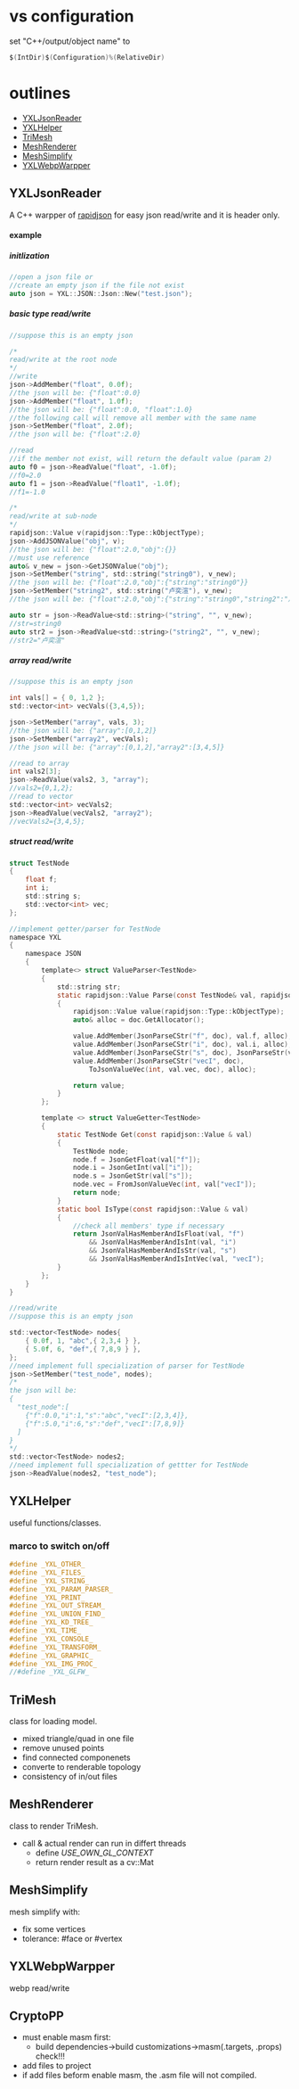 # vs configuration
set "C++/output/object name" to 
```C
$(IntDir)$(Configuration)%(RelativeDir)
```

# outlines
- [YXLJsonReader](#yxljsonreader)
- [YXLHelper](#yxlhelper)
- [TriMesh](#trimesh)
- [MeshRenderer](#meshrenderer)
- [MeshSimplify](#meshsimplify)
- [YXLWebpWarpper](#yxlwebpwarpper)

## YXLJsonReader
A C++ warpper of [rapidjson](https://github.com/Tencent/rapidjson) for easy json read/write and it is header only.

#### example
##### initlization
```C
//open a json file or
//create an empty json if the file not exist
auto json = YXL::JSON::Json::New("test.json");
```
##### basic type read/write
```C
//suppose this is an empty json

/*
read/write at the root node
*/
//write
json->AddMember("float", 0.0f);
//the json will be: {"float":0.0}
json->AddMember("float", 1.0f);
//the json will be: {"float":0.0, "float":1.0}
//the following call will remove all member with the same name
json->SetMember("float", 2.0f);
//the json will be: {"float":2.0}

//read
//if the member not exist, will return the default value (param 2)
auto f0 = json->ReadValue("float", -1.0f);
//f0=2.0
auto f1 = json->ReadValue("float1", -1.0f);
//f1=-1.0

/*
read/write at sub-node
*/
rapidjson::Value v(rapidjson::Type::kObjectType);
json->AddJSONValue("obj", v);
//the json will be: {"float":2.0,"obj":{}}
//must use reference
auto& v_new = json->GetJSONValue("obj");
json->SetMember("string", std::string("string0"), v_new);
//the json will be: {"float":2.0,"obj":{"string":"string0"}}
json->SetMember("string2", std::string("卢奕渲"), v_new);
//the json will be: {"float":2.0,"obj":{"string":"string0","string2":"卢奕渲"}}

auto str = json->ReadValue<std::string>("string", "", v_new);
//str=string0
auto str2 = json->ReadValue<std::string>("string2", "", v_new);
//str2="卢奕渲"
```
##### array read/write
```C
//suppose this is an empty json

int vals[] = { 0, 1,2 };
std::vector<int> vecVals({3,4,5});

json->SetMember("array", vals, 3);
//the json will be: {"array":[0,1,2]}
json->SetMember("array2", vecVals);
//the json will be: {"array":[0,1,2],"array2":[3,4,5]}

//read to array
int vals2[3];
json->ReadValue(vals2, 3, "array");
//vals2={0,1,2};
//read to vector
std::vector<int> vecVals2;
json->ReadValue(vecVals2, "array2");
//vecVals2={3,4,5};
```
##### struct read/write
```C
struct TestNode
{
	float f;
	int i;
	std::string s;
	std::vector<int> vec;
};

//implement getter/parser for TestNode
namespace YXL
{
	namespace JSON
	{
		template<> struct ValueParser<TestNode>
		{
			std::string str;
			static rapidjson::Value Parse(const TestNode& val, rapidjson::Document& doc)
			{
				rapidjson::Value value(rapidjson::Type::kObjectType);
				auto& alloc = doc.GetAllocator();

				value.AddMember(JsonParseCStr("f", doc), val.f, alloc);
				value.AddMember(JsonParseCStr("i", doc), val.i, alloc);
				value.AddMember(JsonParseCStr("s", doc), JsonParseStr(val.s, doc), alloc);
				value.AddMember(JsonParseCStr("vecI", doc),
					ToJsonValueVec(int, val.vec, doc), alloc);

				return value;
			}
		};

		template <> struct ValueGetter<TestNode>
		{
			static TestNode Get(const rapidjson::Value & val)
			{
				TestNode node;
				node.f = JsonGetFloat(val["f"]);
				node.i = JsonGetInt(val["i"]);
				node.s = JsonGetStr(val["s"]);
				node.vec = FromJsonValueVec(int, val["vecI"]);
				return node;
			}
			static bool IsType(const rapidjson::Value & val)
			{
				//check all members' type if necessary
				return JsonValHasMemberAndIsFloat(val, "f")
					&& JsonValHasMemberAndIsInt(val, "i")
					&& JsonValHasMemberAndIsStr(val, "s")
					&& JsonValHasMemberAndIsIntVec(val, "vecI");
			}
		};
	}
}

//read/write
//suppose this is an empty json

std::vector<TestNode> nodes{
	{ 0.0f, 1, "abc",{ 2,3,4 } },
	{ 5.0f, 6, "def",{ 7,8,9 } },
};
//need implement full specialization of parser for TestNode
json->SetMember("test_node", nodes);
/*
the json will be:
{
  "test_node":[
    {"f":0.0,"i":1,"s":"abc","vecI":[2,3,4]},
    {"f":5.0,"i":6,"s":"def","vecI":[7,8,9]}
  ]
}
*/
std::vector<TestNode> nodes2;
//need implement full specialization of gettter for TestNode
json->ReadValue(nodes2, "test_node");
```

## YXLHelper
useful functions/classes.
### marco to switch on/off
```C
#define _YXL_OTHER_
#define _YXL_FILES_
#define _YXL_STRING_
#define _YXL_PARAM_PARSER_
#define _YXL_PRINT_
#define _YXL_OUT_STREAM_
#define _YXL_UNION_FIND_
#define _YXL_KD_TREE_
#define _YXL_TIME_
#define _YXL_CONSOLE_
#define _YXL_TRANSFORM_
#define _YXL_GRAPHIC_
#define _YXL_IMG_PROC_
//#define _YXL_GLFW_
```

## TriMesh
class for loading model.
- mixed triangle/quad in one file
- remove unused points   
- find connected componenets
- converte to renderable topology
- consistency of in/out files

## MeshRenderer
class to render TriMesh.
- call & actual render can run in differt threads
  - define _USE_OWN_GL_CONTEXT_
  - return render result as a cv::Mat

## MeshSimplify
mesh simplify with:
- fix some vertices
- tolerance: #face or #vertex

## YXLWebpWarpper
webp read/write

## CryptoPP

- must enable masm first:
  - build dependencies->build customizations->masm(.targets, .props) check!!!
- add files to project
- if add files beform enable masm, the .asm file will not compiled.